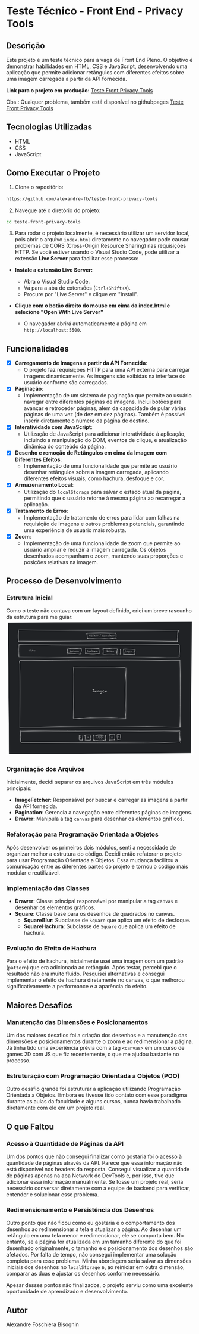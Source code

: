 # Teste Técnico - Front End - Privacy Tools

## Descrição
Este projeto é um teste técnico para a vaga de Front End Pleno. O objetivo é demonstrar habilidades em HTML, CSS e JavaScript, desenvolvendo uma aplicação que permite adicionar retângulos com diferentes efeitos sobre uma imagem carregada a partir da API fornecida.

**Link para o projeto em produção:** [Teste Front Privacy Tools](https://alexandrefb.com/teste-frot-privacy-tools/)

Obs.: Qualquer problema, também está disponível no githubpages [Teste Front Privacy Tools](https://alexandre-fb.github.io/teste-front-privacy-tools/)

## Tecnologias Utilizadas
- HTML
- CSS
- JavaScript

## Como Executar o Projeto
1. Clone o repositório:
  ```bash
  https://github.com/alexandre-fb/teste-front-privacy-tools
  ```
2. Navegue até o diretório do projeto:
  ```bash
  cd teste-front-privacy-tools
  ```
3. Para rodar o projeto localmente, é necessário utilizar um servidor local, pois abrir o arquivo `index.html` diretamente no navegador pode causar problemas de CORS (Cross-Origin Resource Sharing) nas requisições HTTP. Se você estiver usando o Visual Studio Code, pode utilizar a extensão **Live Server** para facilitar esse processo:

  - **Instale a extensão Live Server:**
    - Abra o Visual Studio Code.
    - Vá para a aba de extensões (`Ctrl+Shift+X`).
    - Procure por "Live Server" e clique em "Install".

  - **Clique com o botão direito do mouse em cima da index.html e selecione "Open With Live Server"**

    - O navegador abrirá automaticamente a página em `http://localhost:5500`.

## Funcionalidades
- [x] **Carregamento de Imagens a partir da API Fornecida**: 
  - O projeto faz requisições HTTP para uma API externa para carregar imagens dinamicamente. As imagens são exibidas na interface do usuário conforme são carregadas.
- [x] **Paginação**: 
  - Implementação de um sistema de paginação que permite ao usuário navegar entre diferentes páginas de imagens. Inclui botões para avançar e retroceder páginas, além da capacidade de pular várias páginas de uma vez (de dez em dez páginas). Também é possível inserir diretamente o número da página de destino.
- [x] **Interatividade com JavaScript**: 
  - Utilização de JavaScript para adicionar interatividade à aplicação, incluindo a manipulação do DOM, eventos de clique, e atualização dinâmica do conteúdo da página.
- [x] **Desenho e remoção de Retângulos em cima da Imagem com Diferentes Efeitos**: 
  - Implementação de uma funcionalidade que permite ao usuário desenhar retângulos sobre a imagem carregada, aplicando diferentes efeitos visuais, como hachura, desfoque e cor.
- [x] **Armazenamento Local**: 
  - Utilização do `localStorage` para salvar o estado atual da página, permitindo que o usuário retorne à mesma página ao recarregar a aplicação.
- [x] **Tratamento de Erros**: 
  - Implementação de tratamento de erros para lidar com falhas na requisição de imagens e outros problemas potenciais, garantindo uma experiência de usuário mais robusta.
- [x] **Zoom**: 
  - Implementação de uma funcionalidade de zoom que permite ao usuário ampliar e reduzir a imagem carregada. Os objetos desenhados acompanham o zoom, mantendo suas proporções e posições relativas na imagem.

## Processo de Desenvolvimento

### Estrutura Inicial
Como o teste não contava com um layout definido, criei um breve rascunho da estrutura para me guiar:
![Estrutura do Projeto](./images/estrutura.png)

### Organização dos Arquivos
Inicialmente, decidi separar os arquivos JavaScript em três módulos principais:
- **ImageFetcher**: Responsável por buscar e carregar as imagens a partir da API fornecida.
- **Pagination**: Gerencia a navegação entre diferentes páginas de imagens.
- **Drawer**: Manipula a tag `canvas` para desenhar os elementos gráficos.

### Refatoração para Programação Orientada a Objetos
Após desenvolver os primeiros dois módulos, senti a necessidade de organizar melhor a estrutura do código. Decidi então refatorar o projeto para usar Programação Orientada a Objetos. Essa mudança facilitou a comunicação entre as diferentes partes do projeto e tornou o código mais modular e reutilizável.

### Implementação das Classes
- **Drawer**: Classe principal responsável por manipular a tag `canvas` e desenhar os elementos gráficos.
- **Square**: Classe base para os desenhos de quadrados no canvas.
  - **SquareBlur**: Subclasse de `Square` que aplica um efeito de desfoque.
  - **SquareHachura**: Subclasse de `Square` que aplica um efeito de hachura.

### Evolução do Efeito de Hachura
Para o efeito de hachura, inicialmente usei uma imagem com um padrão (`pattern`) que era adicionada ao retângulo. Após testar, percebi que o resultado não era muito fluido. Pesquisei alternativas e consegui implementar o efeito de hachura diretamente no canvas, o que melhorou significativamente a performance e a aparência do efeito.

## Maiores Desafios

### Manutenção das Dimensões e Posicionamentos
Um dos maiores desafios foi a criação dos desenhos e a manutenção das dimensões e posicionamentos durante o zoom e ao redimensionar a página. Já tinha tido uma experiência prévia com a tag `<canvas>` em um curso de games 2D com JS que fiz recentemente, o que me ajudou bastante no processo.

### Estruturação com Programação Orientada a Objetos (POO)
Outro desafio grande foi estruturar a aplicação utilizando Programação Orientada a Objetos. Embora eu tivesse tido contato com esse paradigma durante as aulas da faculdade e alguns cursos, nunca havia trabalhado diretamente com ele em um projeto real. 

## O que Faltou

### Acesso à Quantidade de Páginas da API
Um dos pontos que não consegui finalizar como gostaria foi o acesso à quantidade de páginas através da API. Parece que essa informação não está disponível nos headers da resposta. Consegui visualizar a quantidade de páginas apenas na aba Network do DevTools e, por isso, tive que adicionar essa informação manualmente. Se fosse um projeto real, seria necessário conversar diretamente com a equipe de backend para verificar, entender e solucionar esse problema.

### Redimensionamento e Persistência dos Desenhos
Outro ponto que não ficou como eu gostaria é o comportamento dos desenhos ao redimensionar a tela e atualizar a página. Ao desenhar um retângulo em uma tela menor e redimensionar, ele se comporta bem. No entanto, se a página for atualizada em um tamanho diferente do que foi desenhado originalmente, o tamanho e o posicionamento dos desenhos são afetados. Por falta de tempo, não consegui implementar uma solução completa para esse problema. Minha abordagem seria salvar as dimensões iniciais dos desenhos no `localStorage` e, ao reiniciar em outra dimensão, comparar as duas e ajustar os desenhos conforme necessário.


Apesar desses pontos não finalizados, o projeto serviu como uma excelente oportunidade de aprendizado e desenvolvimento.

## Autor
Alexandre Foschiera Bisognin


